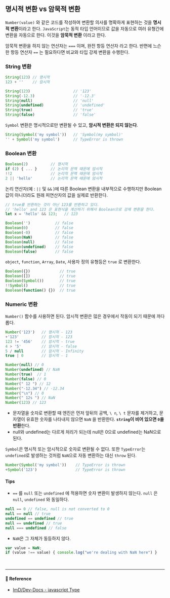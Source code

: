 ## 명시적 변환 vs 암묵적 변환

`Number(value)` 와 같은 코드를 작성하여 변환할 의사를 명확하게 표현하는 것을 **명시적 변환**이라고 한다. `JavaScript`는 동적 타입 언어이므로 값을 자동으로 여러 유형간에 변환을 자동으로 한다. 이것을 **암묵적 변환** 이라고 한다.

암묵적 변환을 하지 않는 연산자는 `===` 이며, 완전 항등 연산자 라고 한다. 반면에 느슨한 항등 연산자 `==` 는 필요하다면 비교와 타입 강제 변환을 수행한다.

### String 변환

```js
String(123) // 명시적
123 + ''    // 암시적
```
```js
String(123)                   // '123'
String(-12.3)                 // '-12.3'
String(null)                  // 'null'
String(undefined)             // 'undefined'
String(true)                  // 'true'
String(false)                 // 'false'
```

`Symbol` 변환은 명시적으로만 변환될 수 있고, **암시적 변환은 되지 않는다**. 
```js
String(Symbol('my symbol'))   // 'Symbol(my symbol)'
'' + Symbol('my symbol')      // TypeError is thrown
```

### Boolean 변환

```js
Boolean(2)          // 명시적
if (2) { ... }      // 논리적 문맥 때문에 암시적
!!2                 // 논리적 문맥 때문에 암시적
2 || 'hello'        // 논리적 문맥 때문에 암시적
```

논리 연산자(예 : `||` 및 `&&` )에 따른 Boolean 변환을 내부적으로 수행하지만 Boolean값이 아니더라도 원래 피연산자의 값을 실제로 반환한다. 
```js
// true를 반환하는 것이 아닌 123를 반환하고 있다.
// 'hello' and 123 은 표현식을 계산하기 위해서 Boolean으로 강제 변환을 한다.
let x = 'hello' && 123;   // 123
```

```js
Boolean('')           // false
Boolean(0)            // false     
Boolean(-0)           // false
Boolean(NaN)          // false
Boolean(null)         // false
Boolean(undefined)    // false
Boolean(false)        // false
```

`object`, `function`, `Array`, `Date`, 사용자 정의 유형등은 `true` 로 변환한다.
```js
Boolean({})             // true
Boolean([])             // true
Boolean(Symbol())       // true
!!Symbol()              // true
Boolean(function() {})  // true
```

### Numeric 변환
`Number()` 함수를 사용하면 된다. 암시적 변환은 많은 경우에서 작동이 되기 때문에 까다롭다.

```js
Number('123')   // 명시적 - 123
+'123'          // 암시적 - 123
123 != '456'    // 암시적 - true
4 > '5'         // 암시적 - false
5 / null        // 암시적 - Infinity
true | 0        // 암시적 - 1
```

```js
Number(null) // 0
Number(undefined) // NaN
Number(true)  // 1
Number(false) // 0
Number(" 12 ") // 12
Number("-12.34") // -12.34
Number("\n") // 0
Number(" 12s ") // NaN
Number(123) // 123
```
- 문자열을 숫자로 변환할 때 엔진은 먼저 앞뒤의 공백, `\ n`, `\ t` 문자를 제거하고, 문자열이 유효한 숫자를 나타내지 않으면 `NaN` 을 반환한다. **`string`이 비어 있으면 `0`을 반환**한다.
- null와 undefined는 다르게 처리가 되는데 null은 0으로 undefined는 NaN으로 된다.

`Symbol`은 명시적 또는 암시적으로 숫자로 변환될 수 없다. 또한 `TypeError`는 `undefined`로 발생하는 것처럼 `NaN`으로 자동 변환하는 대신 `throw` 된다.
```js
Number(Symbol('my symbol'))    // TypeError is thrown
+Symbol('123')                 // TypeError is thrown
```

#### Tips

- `==` 를 `null` 또는 `undefined` 에 적용하면 숫자 변환이 발생하지 않는다. `null` 은 `null`, `undefined` 와 동일하다.
```js
null == 0 // false, null is not converted to 0
null == null // true
undefined == undefined // true
null == undefined // true
null === undefined // false
```
- `NaN`은 그 자체가 동등하지 않다.
```js
var value = NaN;
if (value !== value) { console.log("we're dealing with NaN here") }
```

<br/>

---

#### 🙏 Reference

- [ImD/Dev-Docs - javascript Type](https://github.com/Im-D/Dev-Docs/blob/master/Javascript/B_Type.md)

